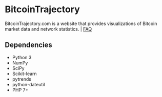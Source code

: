 # BitcoinTrajectory

BitcoinTrajectory.com is a website that provides visualizations of Bitcoin market data and network statistics. | 
[FAQ](https://bitcointrajectory.com/faq.php)

Dependencies
---
* Python 3
* NumPy
* SciPy
* Scikit-learn
* pytrends
* python-dateutil
* PHP 7+
